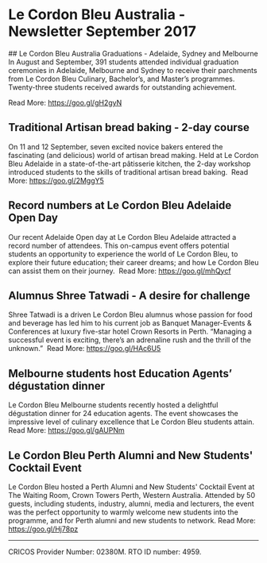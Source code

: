 # Le Cordon Bleu Australia - Newsletter September 2017

​## Le Cordon Bleu Australia Graduations - Adelaide, Sydney and Melbourne
In August and September, 391 students attended individual graduation ceremonies in Adelaide, Melbourne and Sydney to receive their parchments from Le Cordon Bleu Culinary, Bachelor’s, and Master’s programmes. Twenty-three students received awards for outstanding achievement.

Read More: https://goo.gl/gH2gyN
​
## Traditional Artisan bread baking - 2-day course
​On 11 and 12 September, seven excited novice bakers entered the fascinating (and delicious) world of artisan bread making. Held at Le Cordon Bleu Adelaide in a state-of-the-art pâtisserie kitchen, the 2-day workshop introduced students to the skills of traditional artisan bread baking.
​
Read More: https://goo.gl/2MggY5

## Record numbers at Le Cordon Bleu Adelaide Open Day
​Our recent Adelaide Open day at Le Cordon Bleu Adelaide attracted a record number of attendees. This on-campus event offers potential students an opportunity to experience the world of Le Cordon Bleu, to explore their future education; their career dreams; and how Le Cordon Bleu can assist them on their journey.
​
Read More: https://goo.gl/mhQycf

## Alumnus Shree Tatwadi - A desire for challenge
Shree Tatwadi is a driven Le Cordon Bleu alumnus whose passion for food and beverage has led him to his current job as Banquet Manager-Events & Conferences at luxury five-star hotel Crown Resorts in Perth. “Managing a successful event is exciting, there’s an adrenaline rush and the thrill of the unknown.”
​
Read More: https://goo.gl/HAc6U5

## Melbourne students host Education Agents’ dégustation dinner
Le Cordon Bleu Melbourne students recently hosted a delightful dégustation dinner for 24 education agents. The event showcases the impressive level of culinary excellence that Le Cordon Bleu students attain.
​
Read More: https://goo.gl/gAUPNm

## Le Cordon Bleu Perth Alumni and New Students' Cocktail Event
Le Cordon Bleu hosted a Perth Alumni and New Students' Cocktail Event at The Waiting Room, Crown Towers Perth, Western Australia. Attended by 50 guests, including students, industry, alumni, media and lecturers, the event was the perfect opportunity to warmly welcome new students into the programme, and for Perth alumni and new students to network.
​
Read More: https://goo.gl/Hj78pz

---
CRICOS Provider Number: 02380M. RTO ID number: 4959.
